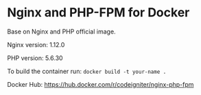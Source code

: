 # Nginx and PHP-FPM for Docker

Base on Nginx and PHP official image.

Nginx version: 1.12.0

PHP version: 5.6.30

To build the container run: `docker build -t your-name .`

Docker Hub: https://hub.docker.com/r/codeigniter/nginx-php-fpm
